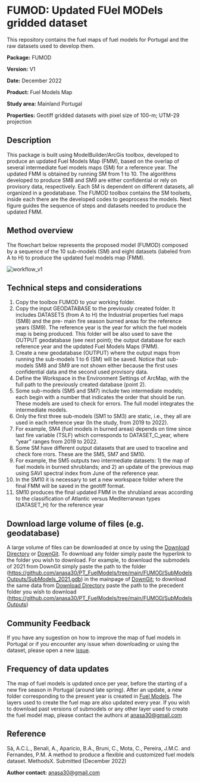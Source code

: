 # FUMOD: Updated FUel MODels gridded dataset

This repository contains the fuel maps of fuel models for Portugal and the raw datasets used to develop them. 

**Package:** FUMOD

**Version:** V1

**Date:** December 2022

**Product:** Fuel Models Map

**Study area:** Mainland Portugal

**Properties:** Geotiff gridded datasets with pixel size of 100-m; UTM-29 projection

## Description
This package is built using ModelBuilder/ArcGis toolbox, developed to produce an updated Fuel Models Map (FMM), based on the overlap of several intermediate fuel models maps (SM) for a reference year. The updated FMM is obtained by running SM from 1 to 10. The algorithms developed to produce SM8 and SM9 are either confidential or rely on provisory data, respectively. Each SM is dependent on different datasets, all organized in a geodatabase. The FUMOD toolbox contains the SM toolsets, inside each there are the developed codes to geoprocess the models. Next figure guides the sequence of steps and datasets needed to produce the updated FMM. 


## Method overview

The flowchart below represents the proposed model (FUMOD) composed by a sequence of the 10 sub-models (SM) and eight datasets (labeled from A to H) to produce the updated fuel models map (FMM).

![workflow_v1](https://user-images.githubusercontent.com/117373204/210095096-28f13635-88f8-47c6-94e6-a526cf376ab4.png)

## Technical steps and considerations
1. Copy the toolbox FUMOD to your working folder.
2. Copy the input GEODATABASE to the previously created folder. It includes DATASETS (from A to H) the Industrial properties fuel maps (SM8) and the pre- main fire season burned areas for the reference years (SM9). The reference year is the year for which the fuel models map is being produced. This folder will be also used to save the OUTPUT geodatabase (see next point); the output database for each reference year and the updated Fuel Models Maps (FMM).
3. Create a new geodatabase (OUTPUT) where the output maps from running the sub-models 1 to 6 (SM) will be saved. Notice that sub-models SM8 and SM9 are not shown either because the first uses confidential data and the second used provisory data.
4. Define the Workspace in the Environment Settings of ArcMap, with the full path to the previously created database (point 2).
5. Some sub-models (SM5 and SM7) include two intermediate models; each begin with a number that indicates the order that should be run. These models are used to check for errors. The full model integrates the intermediate models.
6. Only the first three sub-models (SM1 to SM3) are static, i.e., they all are used in each reference year (In the study, from 2019 to 2022).
7. For example, SM4 (fuel models in burned areas) depends on time since last fire variable (TSLF) which corresponds to DATASET_C_year, where “year” ranges from 2019 to 2022.
8. Some SM have different output datasets that are used to traceline and check fore rrors. These are the SM5, SM7 and SM10.
9. For example, the SM5 outputs two intermediate datasets: 1) the map of fuel models in burned shrublands; and 2) an update of the previous map using SAVI spectral index from June of the reference year.
10. In the SM10 it is necessary to set a new workspace folder where the final FMM will be saved in the geotiff format.
11. SM10 produces the final updated FMM in the shrubland areas according to the classification of Atlantic versus Mediterranean types (DATASET_H) for the reference year


## Download large volume of files (e.g. geodatabase)
A large volume of files can be downloaded at once by using the [Download Directory](https://download-directory.github.io/) or [DownGit](https://downgit.github.io/). To download any folder simply paste the hyperlink to the folder you wish to download. For example, to download the submodels of 2021 from DownGit simply paste the path to the folder (https://github.com/anasa30/PT_FuelModels/tree/main/FUMOD/SubModelsOutputs/SubModels_2021.gdb) in the mainpage of [DownGit](https://downgit.github.io/); to download the same data from [Download Directory](https://download-directory.github.io/) paste the path to the precedent folder you wish to download (https://github.com/anasa30/PT_FuelModels/tree/main/FUMOD/SubModelsOutputs)


## Community Feedback
If you have any sugestion on how to improve the map of fuel models in Portugal or if you encounter any issue when downloading or using the dataset, please open a new [issue](https://github.com/anasa30/PT_FuelModels/issues).


## Frequency of data updates
The map of fuel models is updated once per year, before the starting of a new fire season in Portugal (around late spring). After an update, a new folder corresponding to the present year is created in [Fuel Models](https://github.com/anasa30/PT_FuelModels/tree/main/Fuel%20Models). The layers used to create the fuel map are also updated every year. If you wish to download past versions of submodels or any other layer used to create the fuel model map, please contact the authors at anasa30@gmail.com

## Reference
Sá, A.C.L., Benali, A., Aparicio, B.A., Bruni, C., Mota, C., Pereira, J.M.C. and Fernandes, P.M. A method to produce a flexible and customized fuel models dataset. MethodsX. Submitted (December 2022)


**Author contact:** anasa30@gmail.com
